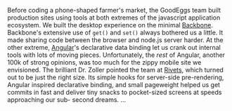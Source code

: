 Before coding a phone-shaped farmer's market, the GoodEggs team built
production sites using tools at both extremes of the javascript application
ecosystem. We built the desktop experience on the minimal
[Backbone](http://backbonejs.org/). Backbone's extensive use of `get()` and
`set()` always bothered us a little. It made sharing code between the browser
and node.js server harder. At the other extreme,
[Angular](http://angularjs.org/)'s declarative data binding let us crank out
internal tools with lots of moving pieces. Unfortunately, the _rest_ of
Angular, another 100k of strong opinions, was too much for the zippy mobile
site we envisioned. The brilliant Dr. Zoller pointed the team at
[Rivets](http://www.rivetsjs.com/), which turned out to be just the right
size. Its simple hooks for server-side pre-rendering, Angular inspired
declarative binding, and small pageweight helped us get commits in fast and
deliver tiny snacks to pocket-sized screens at speeds approaching our sub-
second dreams.
...
